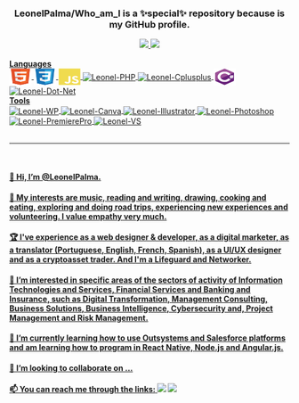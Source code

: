 ### <center>LeonelPalma/Who_am_I is a ✨special✨ repository because is my GitHub profile.</center>

<div align="center">
  <a href="https://github.com/LeonelPalma">
  <img height="180em" src="https://github-readme-stats.vercel.app/api?username=LeonelPalma&show_icons=true&theme=tokyonight&include_all_commits=true&count_private=true"/>
  <img height="180em" src="https://github-readme-stats.vercel.app/api/top-langs/?username=LeonelPalma&layout=compact&langs_count=7&theme=tokyonight"/>
</div><br>
  
<div style="display: inline_block"><b><u>Languages</u></b><br>
    <img align="center" alt="Leonel-HTML" height="30" width="40" src="https://raw.githubusercontent.com/devicons/devicon/master/icons/html5/html5-original.svg">
    <img align="center" alt="Leonel-CSS" height="30" width="40" src="https://raw.githubusercontent.com/devicons/devicon/master/icons/css3/css3-original.svg">
    <img align="center" alt="Leonel-Js" height="30" width="40" src="https://raw.githubusercontent.com/devicons/devicon/master/icons/javascript/javascript-plain.svg">
    <img align="center" alt="Leonel-PHP" height="30" width="40" src="https://cdn.jsdelivr.net/gh/devicons/devicon/icons/php/php-original.svg">
    <img align="center" alt="Leonel-Cplusplus" height="30" width="40" src="https://cdn.jsdelivr.net/gh/devicons/devicon/icons/cplusplus/cplusplus-original.svg">
    <img align="center" alt="Leonel-Csharp" height="30" width="40" src="https://raw.githubusercontent.com/devicons/devicon/master/icons/csharp/csharp-original.svg">
    <img align="center" alt="Leonel-Dot-Net" height="30" width="40" src="https://cdn.jsdelivr.net/gh/devicons/devicon/icons/dot-net/dot-net-original.svg">
</div>
  
  <div style="display: inline_block"><b><u>Tools</u></b><br>
  <img align="center" alt="Leonel-WP" height="30" width="40" src="https://cdn.jsdelivr.net/gh/devicons/devicon/icons/wordpress/wordpress-original.svg" />
  <img align="center" alt="Leonel-Canva" height="30" width="40" src="https://cdn.jsdelivr.net/gh/devicons/devicon/icons/canva/canva-original.svg" />
  <img align="center" alt="Leonel-Illustrator" height="30" width="40" src="https://cdn.jsdelivr.net/gh/devicons/devicon/icons/illustrator/illustrator-plain.svg" />
  <img align="center" alt="Leonel-Photoshop" height="30" width="40" src="https://cdn.jsdelivr.net/gh/devicons/devicon/icons/photoshop/photoshop-plain.svg" />
  <img align="center" alt="Leonel-PremierePro" height="30" width="40" src="https://cdn.jsdelivr.net/gh/devicons/devicon/icons/premierepro/premierepro-plain.svg" />
  <img align="center" alt="Leonel-VS" height="30" width="40" src="https://cdn.jsdelivr.net/gh/devicons/devicon/icons/visualstudio/visualstudio-plain.svg" />
</div>
  
<br>  
<hr>
<br>
  
<h4> 👋 Hi, I’m @LeonelPalma. </h4>

<h4> 💙 My interests are music, reading and writing, drawing, cooking and eating, exploring and doing road trips, experiencing new experiences and volunteering. I value empathy very much.</h4>

<h4> 🏆 I've experience as a web designer & developer, as a digital marketer, as a translator (Portuguese, English, French, Spanish), as a UI/UX designer and as a cryptoasset trader. And I'm a Lifeguard and Networker.</h4>

<h4> 👀 I’m interested in specific areas of the sectors of activity of Information Technologies and Services, Financial Services and Banking and Insurance, such as Digital Transformation, Management Consulting, Business Solutions, Business Intelligence, Cybersecurity and, Project Management and Risk Management.</h4>

<h4> 🌱 I’m currently learning how to use Outsystems and Salesforce platforms and am learning how to program in React Native, Node.js and Angular.js.</h4>

<h4> 💞️ I’m looking to collaborate on ...</h4>

<h4> 📫 You can reach me through the links:</4> <a href="https://discord.gg/#4410" target="_blank"><img src="https://img.shields.io/badge/Discord-7289DA?style=for-the-badge&logo=discord&logoColor=white" target="_blank"></a>  <a href="https://www.linkedin.com/in/leonelpalma" target="_blank"><img src="https://img.shields.io/badge/-LinkedIn-%230077B5?style=for-the-badge&logo=linkedin&logoColor=white" target="_blank"></a>


<!---
LeonelPalma/Who_am_I is a ✨ special ✨ repository because its `README.md` (this file) appears on your GitHub profile.
You can click the Preview link to take a look at your changes.
--->

